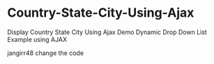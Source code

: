 # Country-State-City-Using-Ajax
Display Country State City Using Ajax Demo
Dynamic Drop Down List Example using AJAX


jangirr48 change the code
